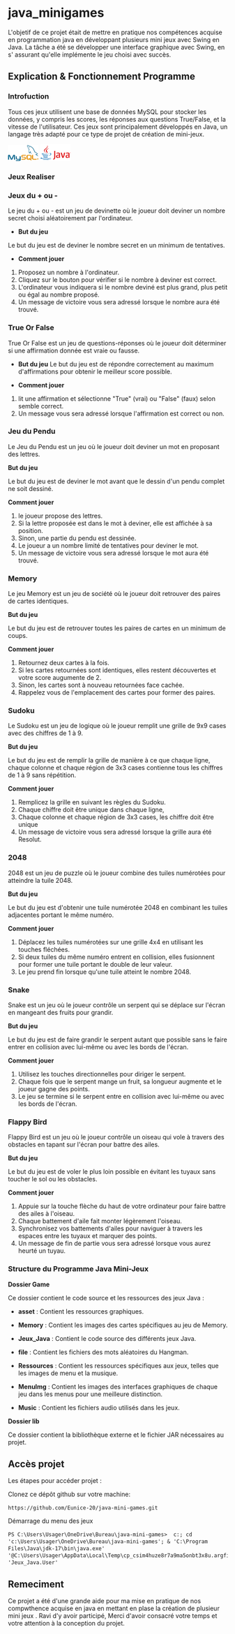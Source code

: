 # java_minigames

 L'objetif de ce projet était de mettre en pratique nos compétences  acquise en programmation java en développant plusieurs mini jeux avec Swing en Java. La  tâche a été se développer une interface graphique avec Swing, en s' assurant qu'elle implémente le jeu choisi avec succès.

 ## Explication & Fonctionnement Programme

  ### Introfuction

Tous ces jeux  utilisent une base de données MySQL pour stocker les données, y compris les scores, les réponses aux questions True/False, et la vitesse de l'utilisateur. Ces jeux sont principalement développés en Java, un langage très adapté pour ce type de projet de création de mini-jeux.

<img src="./Game/asset/image.png" alt="texte alternatif" style="width:70px;height:px;"> 

<img src="./Game/asset/image-1.png"  alt="texte alternatif" style="width:70px;height:px;">


 ### Jeux Realiser 


### Jeux du + ou - 

Le jeu du + ou - est un jeu de devinette où le joueur doit deviner un nombre secret choisi aléatoirement par l'ordinateur. 

- **But du jeu**

Le but du jeu est de deviner le nombre secret en un minimum de tentatives.

- **Comment jouer**

1. Proposez un nombre à l'ordinateur.
2. Cliquez sur le bouton pour vérifier si le nombre à deviner est correct.
3. L'ordinateur vous indiquera si le nombre deviné est plus grand, plus petit ou égal au nombre proposé.
4. Un message de victoire vous sera adressé lorsque le nombre aura été trouvé.


### True Or False

True Or False est un jeu de questions-réponses où le joueur doit déterminer si une affirmation donnée est vraie ou fausse.

- **But du jeu**
Le but du jeu est de répondre correctement au maximum d'affirmations pour obtenir le meilleur score possible.

- **Comment jouer**

1.  lit une affirmation et sélectionne "True" (vrai) ou "False" (faux) selon semble correct.
2.  Un message vous sera adressé lorsque l'affirmation est correct ou non.

### Jeu du Pendu

 Le Jeu du Pendu est un jeu où le joueur doit deviner un mot en proposant des lettres. 

**But du jeu**

Le but du jeu est de deviner le mot avant que le dessin d'un pendu complet ne soit dessiné.

**Comment jouer**

1. le joueur propose des lettres. 
2. Si la lettre proposée est dans le mot à deviner, elle est affichée à sa position.
3. Sinon, une partie du pendu est dessinée.
4. Le joueur a un nombre limité de tentatives pour deviner le mot.
5. Un message de victoire vous sera adressé lorsque le mot aura été trouvé.


### Memory
Le jeu Memory est un jeu de société où le joueur doit retrouver des paires de cartes identiques.

**But du jeu**

Le but du jeu est de retrouver toutes les paires de cartes en un minimum de coups.

**Comment jouer**

1. Retournez deux cartes à la fois. 
2. Si les cartes retournées sont identiques, elles restent découvertes et votre score augumente de 2. 
3. Sinon, les cartes sont à nouveau retournées face cachée.
4. Rappelez vous de l'emplacement des cartes pour former des paires.


### Sudoku

Le Sudoku est un jeu de logique où le joueur remplit une grille de 9x9 cases avec des chiffres de 1 à 9.

**But du jeu**

Le but du jeu est de remplir la grille de manière à ce que chaque ligne, chaque colonne et chaque région de 3x3 cases contienne tous les chiffres de 1 à 9 sans répétition.

**Comment jouer**

1. Remplicez la grille en suivant les règles du Sudoku. 
2. Chaque chiffre doit être unique dans chaque ligne, 
3. Chaque colonne et chaque région de 3x3 cases, les chiffre doit être unique
4. Un message de victoire vous sera adressé lorsque la grille  aura été Resolut.



### 2048

2048 est un jeu de puzzle où le joueur combine des tuiles numérotées pour atteindre la tuile 2048.

**But du jeu**

Le but du jeu est d'obtenir une tuile numérotée 2048 en combinant les tuiles adjacentes portant le même numéro.

**Comment jouer**

1. Déplacez les tuiles numérotées sur une grille 4x4 en utilisant les touches fléchées.
2. Si deux tuiles du même numéro entrent en collision, elles fusionnent pour former une tuile portant le double de leur valeur.
3. Le jeu prend fin lorsque qu'une tuile atteint le nombre 2048.


### Snake

Snake est un jeu où le joueur contrôle un serpent qui se déplace sur l'écran en mangeant des fruits pour grandir.

**But du jeu**

Le but du jeu est de faire grandir le serpent autant que possible sans le faire entrer en collision avec lui-même ou avec les bords de l'écran.

**Comment jouer**

1. Utilisez les touches directionnelles pour diriger le serpent. 
2. Chaque fois que le serpent mange un fruit, sa longueur augmente et le joueur gagne des points.
3. Le jeu se termine si le serpent entre en collision avec lui-même ou avec les bords de l'écran.

### Flappy Bird

Flappy Bird est un jeu où le joueur contrôle un oiseau qui vole à travers des obstacles en tapant sur l'écran pour battre des ailes.

**But du jeu**

Le but du jeu est de voler le plus loin possible en évitant les tuyaux sans toucher le sol ou les obstacles.

**Comment jouer**

1. Appuie sur la touche flèche du haut de votre ordinateur pour faire battre des ailes à l'oiseau.
2. Chaque battement d'aile fait monter légèrement l'oiseau.
3. Synchronisez vos battements d'ailes pour naviguer à travers les espaces entre les tuyaux et marquer des points.
4. Un message de fin de partie vous sera adressé lorsque vous aurez heurté un tuyau.

### Structure du Programme Java Mini-Jeux

**Dossier Game**

Ce dossier contient le code source et les ressources des jeux Java :

- **asset** : Contient les ressources graphiques.
  
- **Memory** : Contient les images des cartes spécifiques au jeu de Memory.

- **Jeux_Java** : Contient le code source des différents jeux Java.

- **file** : Contient les fichiers des mots aléatoires du Hangman.

- **Ressources** : Contient les ressources spécifiques aux jeux, telles que les images de menu et la musique.

- **MenuImg** : Contient les images des interfaces graphiques de chaque jeu dans les menus pour une meilleure distinction.

- **Music** : Contient les fichiers audio utilisés dans les jeux.

**Dossier lib**

Ce dossier contient la bibliothèque externe et le fichier JAR nécessaires au projet.

 ## Accès projet

Les étapes pour accéder projet  :

Clonez ce dépôt github sur votre machine:

```
https://github.com/Eunice-20/java-mini-games.git
```

Démarrage du menu des jeux 

```
PS C:\Users\Usager\OneDrive\Bureau\java-mini-games>  c:; cd 'c:\Users\Usager\OneDrive\Bureau\java-mini-games'; & 'C:\Program Files\Java\jdk-17\bin\java.exe' '@C:\Users\Usager\AppData\Local\Temp\cp_csim4huze8r7a9ma5onbt3x8u.argfile' 'Jeux_Java.User'
```


 ## Remeciment

 Ce projet a été d'une grande aide pour  ma mise en pratique de nos compwthence acquise en java en mettant en plase la création de plusieur mini jeux . Ravi d'y avoir participé, Merci d'avoir consacré votre temps et votre attention à la conception du projet.
